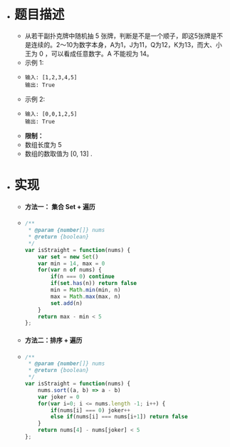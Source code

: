 - # 题目描述
	- 从若干副扑克牌中随机抽 5 张牌，判断是不是一个顺子，即这5张牌是不是连续的。2～10为数字本身，A为1，J为11，Q为12，K为13，而大、小王为 0 ，可以看成任意数字。A 不能视为 14。
	- 示例 1:
	- ```
	  输入: [1,2,3,4,5]
	  输出: True
	  ```
	- 示例 2:
	- ```
	  输入: [0,0,1,2,5]
	  输出: True
	  ```
	- **限制：**
	- 数组长度为 5
	- 数组的数取值为 [0, 13] .
- # 实现
	- #### 方法一： 集合 Set + 遍历
	- ```js
	  /**
	   * @param {number[]} nums
	   * @return {boolean}
	   */
	  var isStraight = function(nums) {
	      var set = new Set()
	      var min = 14, max = 0
	      for(var n of nums) {
	          if(n === 0) continue
	          if(set.has(n)) return false 
	          min = Math.min(min, n)
	          max = Math.max(max, n)
	          set.add(n)
	      }
	      return max - min < 5
	  };
	  ```
	- #### 方法二：排序 + 遍历
	- ```js
	  /**
	   * @param {number[]} nums
	   * @return {boolean}
	   */
	  var isStraight = function(nums) {
	      nums.sort((a, b) => a - b)
	      var joker = 0
	      for(var i=0; i <= nums.length -1; i++) {
	          if(nums[i] === 0) joker++
	          else if(nums[i] === nums[i+1]) return false 
	      }
	      return nums[4] - nums[joker] < 5
	  };
	  ```